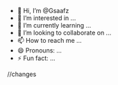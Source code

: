 - 👋 Hi, I’m @Gsaafz
- 👀 I’m interested in ...
- 🌱 I’m currently learning ...
- 💞️ I’m looking to collaborate on ...
- 📫 How to reach me ...
- 😄 Pronouns: ...
- ⚡ Fun fact: ...

<!---
Gsaafz/Gsaafz is a ✨ special ✨ repository because its `README.md` (this file) appears on your GitHub profile.
You can click the Preview link to take a look at your changes.
--->

//changes

